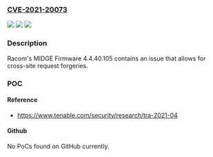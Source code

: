 ### [CVE-2021-20073](https://cve.mitre.org/cgi-bin/cvename.cgi?name=CVE-2021-20073)
![](https://img.shields.io/static/v1?label=Product&message=Racom%20MIDGE%20Firmware&color=blue)
![](https://img.shields.io/static/v1?label=Version&message=n%2Fa&color=blue)
![](https://img.shields.io/static/v1?label=Vulnerability&message=Cross-Site%20Request%20Forgery%20(CSRF)&color=brighgreen)

### Description

Racom's MIDGE Firmware 4.4.40.105 contains an issue that allows for cross-site request forgeries.

### POC

#### Reference
- https://www.tenable.com/security/research/tra-2021-04

#### Github
No PoCs found on GitHub currently.

